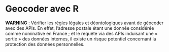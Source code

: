 # Geocoder avec R

**WARNING** : Vérifier les règles légales et déontologiques avant de géocoder avec des APIs. En effet, l’adresse postale étant une donnée considérée comme nominative en France ; et le requête via des APIs induisant une « sortie » des données internes, il existe un risque potentiel concernant la protection des données personnelles.
